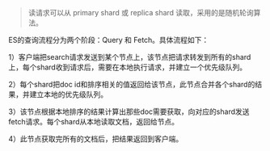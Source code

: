 

> 读请求可以从 primary shard 或 replica shard 读取，采用的是随机轮询算法。

ES的查询流程分为两个阶段：Query 和 Fetch。具体流程如下：

1）客户端把search请求发送到某个节点上，该节点把请求转发到所有的shard上，每个shard收到请求后，需要在本地执行请求，并建立一个优先级队列。

2）每个shard把doc id和排序相关的值返回给该节点，此节点合并各个shard的结果，并建立本地的优先级队列。

3）该节点根据本地排序的结果计算出那些doc需要获取，向对应的shard发送fetch请求。每个shard从本地读取文档，返回给节点。

4）此节点获取完所有的文档后，把结果返回到客户端。



